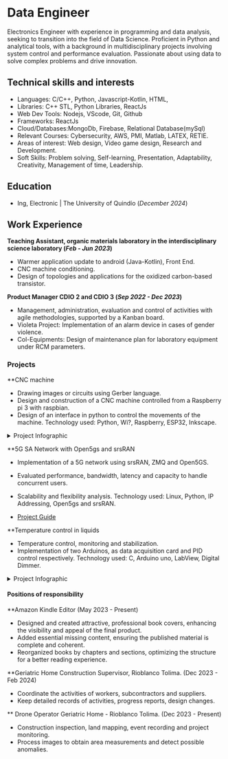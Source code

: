 # Data Engineer
Electronics Engineer with experience in programming and data analysis, seeking to transition into the field of Data Science. Proficient in Python and analytical tools, with a background in multidisciplinary projects involving system control and performance evaluation. Passionate about using data to solve complex problems and drive innovation.

## Technical skills and interests
- Languages: C/C++, Python, Javascript-Kotlin, HTML,
- Libraries: C++ STL, Python Libraries, ReactJs
- Web Dev Tools: Nodejs, VScode, Git, Github
- Frameworks: ReactJs
- Cloud/Databases:MongoDb, Firebase, Relational Database(mySql)
- Relevant Courses: Cybersecurity, AWS, PMI, Matlab, LATEX, RETIE.
- Areas of interest: Web design, Video game design, Research and Development.
- Soft Skills: Problem solving, Self-learning, Presentation, Adaptability, Creativity, Management of time, Leadership.

## Education
- Ing, Electronic | The University of Quindío (_December 2024_)								       		

## Work Experience
**Teaching Assistant, organic materials laboratory in the interdisciplinary science laboratory (_Feb - Jun 2023_)**

- Warmer application update to android (Java-Kotlin), Front End.
- CNC machine conditioning.
- Design of topologies and applications for the oxidized carbon-based transistor.

**Product Manager CDIO 2 and CDIO 3 (_Sep 2022 - Dec 2023_)**
- Management, administration, evaluation and control of activities with agile methodologies, supported by a Kanban board.
- Violeta Project: Implementation of an alarm device in cases of gender violence.
- Col-Equipments: Design of maintenance plan for laboratory equipment under RCM parameters.

### Projects

**CNC machine
- Drawing images or circuits using Gerber language.
- Design and construction of a CNC machine controlled from a Raspberry pi 3 with raspbian.
- Design of an interface in python to control the movements of the machine.
Technology used: Python, Wi?, Raspberry, ESP32, Inkscape.

<details>
  <summary>Project Infographic</summary>
  <img src="assets/img/info.jpg" alt="Project Infographic">
  <br><br>
</details>


**5G SA Network with Open5gs and srsRAN

- Implementation of a 5G network using srsRAN, ZMQ and Open5GS.
- Evaluated performance, bandwidth, latency and capacity to handle concurrent users.
- Scalability and flexibility analysis.
Technology used: Linux, Python, IP Addressing, Open5gs and srsRAN.

- [Project Guide](https://github.com/JsCc-Electro/5G-SA-Network-Open5gs-srsRAN)

**Temperature control in liquids
- Temperature control, monitoring and stabilization.
- Implementation of two Arduinos, as data acquisition card and PID control respectively.
Technology used: C, Arduino uno, LabView, Digital Dimmer.

<details>
  <summary>Project Infographic</summary>
  <img src="assets/img/Calentador_Info.jpg" alt="Project Infographic">
<br><br>
</details>


#### Positions of responsibility

**Amazon Kindle Editor (May 2023 - Present)
- Designed and created attractive, professional book covers, enhancing the visibility and appeal of the final product.
- Added essential missing content, ensuring the published material is complete and coherent.
- Reorganized books by chapters and sections, optimizing the structure for a better reading experience.

**Geriatric Home Construction Supervisor, Rioblanco Tolima. (Dec 2023 - Feb 2024)
- Coordinate the activities of workers, subcontractors and suppliers.
- Keep detailed records of activities, progress reports, design changes.

** Drone Operator Geriatric Home - Rioblanco Tolima. (Dec 2023 - Present)
- Construction inspection, land mapping, event recording and project monitoring.
- Process images to obtain area measurements and detect possible anomalies.



